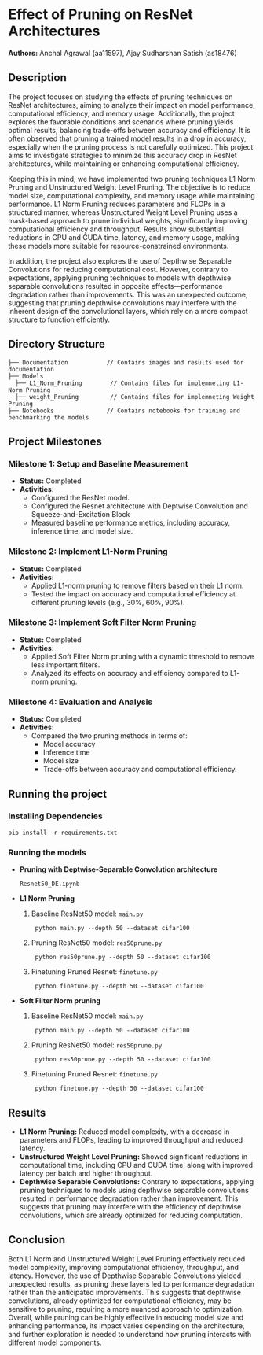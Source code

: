 # Effect of Pruning on ResNet Architectures

**Authors:** Anchal Agrawal (aa11597), Ajay Sudharshan Satish (as18476)

## Description 
The project focuses on studying the effects of pruning techniques on ResNet architectures, aiming to analyze their impact on model performance, computational efficiency, and memory usage. Additionally, the project explores the favorable conditions and scenarios where pruning yields optimal results, balancing trade-offs between accuracy and efficiency. It is often observed that pruning a trained model results in a drop in accuracy, especially when the pruning process is not carefully optimized. This project aims to investigate strategies to minimize this accuracy drop in ResNet architectures, while maintaining or enhancing computational efficiency.

Keeping this in mind, we have implemented two pruning techniques:L1 Norm Pruning and Unstructured Weight Level Pruning. The objective is to reduce model size, computational complexity, and memory usage while maintaining performance. L1 Norm Pruning reduces parameters and FLOPs in a structured manner, whereas Unstructured Weight Level Pruning uses a mask-based approach to prune individual weights, significantly improving computational efficiency and throughput. Results show substantial reductions in CPU and CUDA time, latency, and memory usage, making these models more suitable for resource-constrained environments. 

In addition, the project also explores the use of Depthwise Separable Convolutions for reducing computational cost. However, contrary to expectations, applying pruning techniques to models with depthwise separable convolutions resulted in opposite effects—performance degradation rather than improvements. This was an unexpected outcome, suggesting that pruning depthwise convolutions may interfere with the inherent design of the convolutional layers, which rely on a more compact structure to function efficiently.


## Directory Structure

```
├── Documentation           // Contains images and results used for documentation
├── Models
  ├── L1_Norm_Pruning        // Contains files for implemneting L1-Norm Pruning
  ├── weight_Pruning         // Contains files for implemneting Weight Pruning
├── Notebooks               // Contains notebooks for training and benchmarking the models  
```
## Project Milestones

### Milestone 1: Setup and Baseline Measurement
- **Status:** Completed  
- **Activities:**
  - Configured the ResNet model.
  - Configured the Resnet architecture with Deptwise Convolution and Squeeze-and-Excitation Block
  - Measured baseline performance metrics, including accuracy, inference time, and model size.

### Milestone 2: Implement L1-Norm Pruning
- **Status:** Completed  
- **Activities:**
  - Applied L1-norm pruning to remove filters based on their L1 norm.
  - Tested the impact on accuracy and computational efficiency at different pruning levels (e.g., 30%, 60%, 90%).

### Milestone 3: Implement Soft Filter Norm Pruning
- **Status:** Completed  
- **Activities:**
  - Applied Soft Filter Norm pruning with a dynamic threshold to remove less important filters.
  - Analyzed its effects on accuracy and efficiency compared to L1-norm pruning.

### Milestone 4: Evaluation and Analysis
- **Status:** Completed  
- **Activities:**
  - Compared the two pruning methods in terms of:
    - Model accuracy
    - Inference time
    - Model size
    - Trade-offs between accuracy and computational efficiency.

## Running the project

### Installing Dependencies
```
pip install -r requirements.txt
```

### Running the models
- **Pruning with Deptwise-Separable Convolution architecture**
    ```
    Resnet50_DE.ipynb
    ```
- **L1 Norm Pruning**
  1) Baseline ResNet50 model:  `main.py`
     ```
      python main.py --depth 50 --dataset cifar100
      ```
  2) Pruning ResNet50 model: `res50prune.py`
     ```
      python res50prune.py --depth 50 --dataset cifar100
      ```
  3) Finetuning Pruned Resnet: `finetune.py`
     ```
      python finetune.py --depth 50 --dataset cifar100
      ```


- **Soft Filter Norm pruning**
  1) Baseline ResNet50 model:  `main.py`
     ```
      python main.py --depth 50 --dataset cifar100
      ```
  2) Pruning ResNet50 model: `res50prune.py`
     ```
      python res50prune.py --depth 50 --dataset cifar100
      ```

  4) Finetuning Pruned Resnet: `finetune.py`
     ```
      python finetune.py --depth 50 --dataset cifar100
      ```

## Results

- **L1 Norm Pruning:**
  Reduced model complexity, with a decrease in parameters and FLOPs, leading to improved throughput and reduced latency.
- **Unstructured Weight Level Pruning:**
  Showed significant reductions in computational time, including CPU and CUDA time, along with improved latency per batch and higher throughput.
- **Depthwise Separable Convolutions:**
  Contrary to expectations, applying pruning techniques to models using depthwise separable convolutions resulted in performance degradation rather than improvement. This suggests that pruning may interfere with the efficiency of depthwise convolutions, which are already optimized for reducing computation.

## Conclusion

Both L1 Norm and Unstructured Weight Level Pruning effectively reduced model complexity, improving computational efficiency, throughput, and latency. However, the use of Depthwise Separable Convolutions yielded unexpected results, as pruning these layers led to performance degradation rather than the anticipated improvements. This suggests that depthwise convolutions, already optimized for computational efficiency, may be sensitive to pruning, requiring a more nuanced approach to optimization. Overall, while pruning can be highly effective in reducing model size and enhancing performance, its impact varies depending on the architecture, and further exploration is needed to understand how pruning interacts with different model components.


